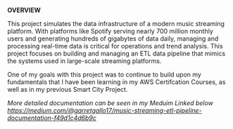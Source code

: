 **OVERVIEW**

This project simulates the data infrastructure of a modern music streaming platform. With platforms like Spotify serving nearly 700 million monthly users and generating hundreds of gigabytes of data daily, managing and processing real-time data is critical for operations and trend analysis. This project focuses on building and managing an ETL data pipeline that mimics the systems used in large-scale streaming platforms.

One of my goals with this project was to continue to build upon my fundamentals that I have been learning in my AWS Certifcation Courses, as well as in my previous Smart City Project.

*More detailed documentation can be seen in my Meduim Linked below*
*https://medium.com/@garretgallo17/music-streaming-etl-pipeline-documentation-f49d1c4d6b9c*
